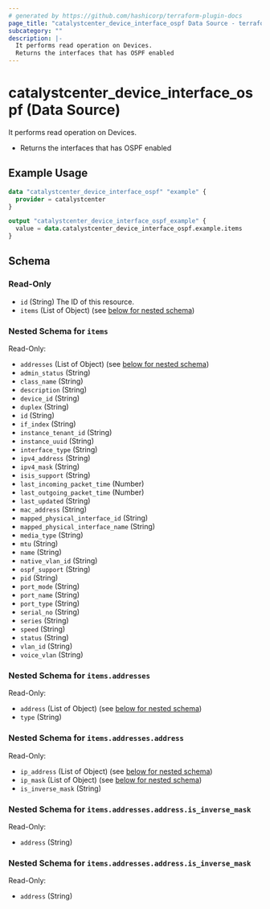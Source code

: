 ```yaml
---
# generated by https://github.com/hashicorp/terraform-plugin-docs
page_title: "catalystcenter_device_interface_ospf Data Source - terraform-provider-catalystcenter"
subcategory: ""
description: |-
  It performs read operation on Devices.
  Returns the interfaces that has OSPF enabled
---
```


# catalystcenter_device_interface_ospf (Data Source)

It performs read operation on Devices.

- Returns the interfaces that has OSPF enabled

## Example Usage

```terraform
data "catalystcenter_device_interface_ospf" "example" {
  provider = catalystcenter
}

output "catalystcenter_device_interface_ospf_example" {
  value = data.catalystcenter_device_interface_ospf.example.items
}
```

<!-- schema generated by tfplugindocs -->
## Schema

### Read-Only

- `id` (String) The ID of this resource.
- `items` (List of Object) (see [below for nested schema](#nestedatt--items))

<a id="nestedatt--items"></a>
### Nested Schema for `items`

Read-Only:

- `addresses` (List of Object) (see [below for nested schema](#nestedobjatt--items--addresses))
- `admin_status` (String)
- `class_name` (String)
- `description` (String)
- `device_id` (String)
- `duplex` (String)
- `id` (String)
- `if_index` (String)
- `instance_tenant_id` (String)
- `instance_uuid` (String)
- `interface_type` (String)
- `ipv4_address` (String)
- `ipv4_mask` (String)
- `isis_support` (String)
- `last_incoming_packet_time` (Number)
- `last_outgoing_packet_time` (Number)
- `last_updated` (String)
- `mac_address` (String)
- `mapped_physical_interface_id` (String)
- `mapped_physical_interface_name` (String)
- `media_type` (String)
- `mtu` (String)
- `name` (String)
- `native_vlan_id` (String)
- `ospf_support` (String)
- `pid` (String)
- `port_mode` (String)
- `port_name` (String)
- `port_type` (String)
- `serial_no` (String)
- `series` (String)
- `speed` (String)
- `status` (String)
- `vlan_id` (String)
- `voice_vlan` (String)

<a id="nestedobjatt--items--addresses"></a>
### Nested Schema for `items.addresses`

Read-Only:

- `address` (List of Object) (see [below for nested schema](#nestedobjatt--items--addresses--address))
- `type` (String)

<a id="nestedobjatt--items--addresses--address"></a>
### Nested Schema for `items.addresses.address`

Read-Only:

- `ip_address` (List of Object) (see [below for nested schema](#nestedobjatt--items--addresses--address--ip_address))
- `ip_mask` (List of Object) (see [below for nested schema](#nestedobjatt--items--addresses--address--ip_mask))
- `is_inverse_mask` (String)

<a id="nestedobjatt--items--addresses--address--ip_address"></a>
### Nested Schema for `items.addresses.address.is_inverse_mask`

Read-Only:

- `address` (String)


<a id="nestedobjatt--items--addresses--address--ip_mask"></a>
### Nested Schema for `items.addresses.address.is_inverse_mask`

Read-Only:

- `address` (String)
